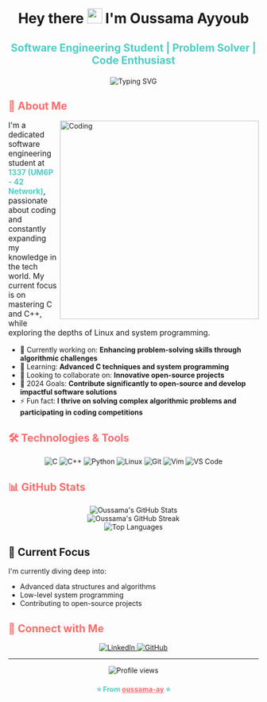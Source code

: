 <h1 align="center"> Hey there <img src="https://media.giphy.com/media/hvRJCLFzcasrR4ia7z/giphy.gif" width="30px"/>  I'm Oussama Ayyoub </h1>
<h3 align="center" style="font-size: 1.5em; color: #4ECDC4;">Software Engineering Student | Problem Solver | Code Enthusiast</h3>

<div align="center">
  <img src="https://readme-typing-svg.herokuapp.com?font=Fira+Code&size=24&duration=4000&pause=1000&color=FF6B6B&center=true&vCenter=true&random=false&width=500&lines=Passionate+about+C%2C+C%2B%2B%2C+and+Linux;Always+learning%2C+always+growing;Turning+coffee+into+code+since+2022" alt="Typing SVG" />
</div>

## <span style="color: #FF6B6B;">🚀 About Me</span>

<img align="right" alt="Coding" width="400" src="https://media.giphy.com/media/v1.Y2lkPTc5MGI3NjExNzY4MzgzZjM5NTRiZDE0NTJjZDQ5MzBkNzY5NzA1NTA2MzM3NzNjNSZlcD12MV9pbnRlcm5hbF9naWZzX2dpZklkJmN0PWc/qgQUggAC3Pfv687qPC/giphy.gif">


<p style="font-size: 1.1em;">
I'm a dedicated software engineering student at <strong style="color: #4ECDC4;">1337 (UM6P - 42 Network)</strong>, passionate about coding and constantly expanding my knowledge in the tech world. My current focus is on mastering C and C++, while exploring the depths of Linux and system programming.
</p>

- 🔭 Currently working on: **Enhancing problem-solving skills through algorithmic challenges**
- 🌱 Learning: **Advanced C techniques and system programming**
- 👯 Looking to collaborate on: **Innovative open-source projects**
- 🥅 2024 Goals: **Contribute significantly to open-source and develop impactful software solutions**
- ⚡ Fun fact: **I thrive on solving complex algorithmic problems and participating in coding competitions**

## <span style="color: #FF6B6B;">🛠️ Technologies & Tools</span>

<p align="center">
  <img src="https://img.shields.io/badge/C-00599C?style=for-the-badge&logo=c&logoColor=white" alt="C" />
  <img src="https://img.shields.io/badge/C%2B%2B-00599C?style=for-the-badge&logo=c%2B%2B&logoColor=white" alt="C++" />
  <img src="https://img.shields.io/badge/Python-3776AB?style=for-the-badge&logo=python&logoColor=white" alt="Python" />
  <img src="https://img.shields.io/badge/Linux-FCC624?style=for-the-badge&logo=linux&logoColor=black" alt="Linux" />
  <img src="https://img.shields.io/badge/Git-F05032?style=for-the-badge&logo=git&logoColor=white" alt="Git" />
  <img src="https://img.shields.io/badge/Vim-019733?style=for-the-badge&logo=vim&logoColor=white" alt="Vim" />
  <img src="https://img.shields.io/badge/VS_Code-007ACC?style=for-the-badge&logo=visual-studio-code&logoColor=white" alt="VS Code" />
</p>

## <span style="color: #FF6B6B;">📊 GitHub Stats</span>

<div align="center">
  <img src="https://github-readme-stats.vercel.app/api?username=oussama-ay&show_icons=true&theme=radical" alt="Oussama's GitHub Stats" />
</div>

<div align="center">
  <img src="https://github-readme-streak-stats.herokuapp.com/?user=oussama-ay&theme=radical" alt="Oussama's GitHub Streak" />
</div>

<div align="center">
  <img src="https://github-readme-stats.vercel.app/api/top-langs/?username=oussama-ay&layout=compact&theme=radical" alt="Top Languages" />
</div>

## 🎯 Current Focus

I'm currently diving deep into:

- Advanced data structures and algorithms
- Low-level system programming
- Contributing to open-source projects

## <span style="color: #FF6B6B;">🤝 Connect with Me</span>

<p align="center">
  <a href="https://linkedin.com/in/oussama-ayyoub-347404266" target="_blank">
    <img src="https://img.shields.io/badge/LinkedIn-0077B5?style=for-the-badge&logo=linkedin&logoColor=white" alt="LinkedIn" />
  </a>
  <a href="https://github.com/oussama-ay" target="_blank">
    <img src="https://img.shields.io/badge/GitHub-100000?style=for-the-badge&logo=github&logoColor=white" alt="GitHub" />
  </a>
</p>

---

<div align="center">
  
  ![Profile views](https://komarev.com/ghpvc/?username=oussama-ay&label=Profile%20views&color=FF6B6B&style=flat)
  
  <h4 style="color: #4ECDC4;">⭐️ From <a href="https://github.com/oussama-ay" style="color: #FF6B6B;">oussama-ay</a> ⭐️</h4>
</div>
